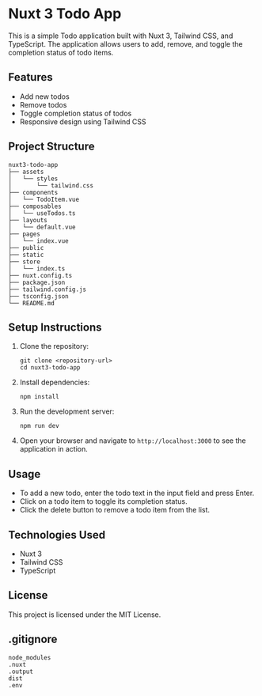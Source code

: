 
# Nuxt 3 Todo App

This is a simple Todo application built with Nuxt 3, Tailwind CSS, and TypeScript. The application allows users to add, remove, and toggle the completion status of todo items.

## Features

- Add new todos
- Remove todos
- Toggle completion status of todos
- Responsive design using Tailwind CSS

## Project Structure

```
nuxt3-todo-app
├── assets
│   └── styles
│       └── tailwind.css
├── components
│   └── TodoItem.vue
├── composables
│   └── useTodos.ts
├── layouts
│   └── default.vue
├── pages
│   └── index.vue
├── public
├── static
├── store
│   └── index.ts
├── nuxt.config.ts
├── package.json
├── tailwind.config.js
├── tsconfig.json
└── README.md
```

## Setup Instructions

1. Clone the repository:
   ```
   git clone <repository-url>
   cd nuxt3-todo-app
   ```

2. Install dependencies:
   ```
   npm install
   ```

3. Run the development server:
   ```
   npm run dev
   ```

4. Open your browser and navigate to `http://localhost:3000` to see the application in action.

## Usage

- To add a new todo, enter the todo text in the input field and press Enter.
- Click on a todo item to toggle its completion status.
- Click the delete button to remove a todo item from the list.

## Technologies Used

- Nuxt 3
- Tailwind CSS
- TypeScript

## License

This project is licensed under the MIT License.

## .gitignore

```
node_modules
.nuxt
.output
dist
.env
```

